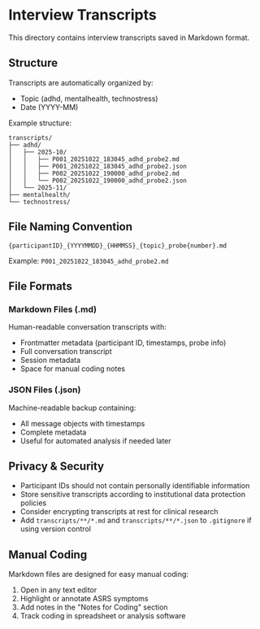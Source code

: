 # Interview Transcripts

This directory contains interview transcripts saved in Markdown format.

## Structure

Transcripts are automatically organized by:
- Topic (adhd, mentalhealth, technostress)
- Date (YYYY-MM)

Example structure:
```
transcripts/
├── adhd/
│   ├── 2025-10/
│   │   ├── P001_20251022_183045_adhd_probe2.md
│   │   ├── P001_20251022_183045_adhd_probe2.json
│   │   ├── P002_20251022_190000_adhd_probe2.md
│   │   └── P002_20251022_190000_adhd_probe2.json
│   └── 2025-11/
├── mentalhealth/
└── technostress/
```

## File Naming Convention

`{participantID}_{YYYYMMDD}_{HHMMSS}_{topic}_probe{number}.md`

Example: `P001_20251022_183045_adhd_probe2.md`

## File Formats

### Markdown Files (.md)
Human-readable conversation transcripts with:
- Frontmatter metadata (participant ID, timestamps, probe info)
- Full conversation transcript
- Session metadata
- Space for manual coding notes

### JSON Files (.json)
Machine-readable backup containing:
- All message objects with timestamps
- Complete metadata
- Useful for automated analysis if needed later

## Privacy & Security

- Participant IDs should not contain personally identifiable information
- Store sensitive transcripts according to institutional data protection policies
- Consider encrypting transcripts at rest for clinical research
- Add `transcripts/**/*.md` and `transcripts/**/*.json` to `.gitignore` if using version control

## Manual Coding

Markdown files are designed for easy manual coding:
1. Open in any text editor
2. Highlight or annotate ASRS symptoms
3. Add notes in the "Notes for Coding" section
4. Track coding in spreadsheet or analysis software
